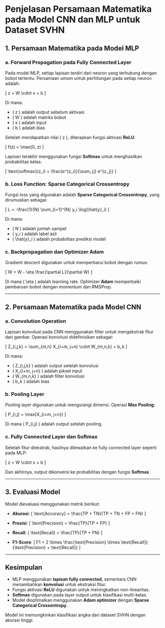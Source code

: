 # Penjelasan Persamaan Matematika pada Model CNN dan MLP untuk Dataset SVHN

## 1. Persamaan Matematika pada Model MLP

### a. Forward Propagation pada Fully Connected Layer

Pada model MLP, setiap lapisan terdiri dari neuron yang terhubung dengan bobot tertentu. Persamaan umum untuk perhitungan pada setiap neuron adalah:

\[ z = W \cdot x + b \]

Di mana:
- \( z \) adalah output sebelum aktivasi
- \( W \) adalah matriks bobot
- \( x \) adalah input
- \( b \) adalah bias

Setelah mendapatkan nilai \( z \), diterapkan fungsi aktivasi **ReLU**:

\[ f(z) = \max(0, z) \]

Lapisan terakhir menggunakan fungsi **Softmax** untuk menghasilkan probabilitas kelas:

\[ \text{softmax}(z_i) = \frac{e^{z_i}}{\sum_{j} e^{z_j}} \]

### b. Loss Function: Sparse Categorical Crossentropy

Fungsi loss yang digunakan adalah **Sparse Categorical Crossentropy**, yang dirumuskan sebagai:

\[ L = -\frac{1}{N} \sum_{i=1}^{N} y_i \log(\hat{y}_i) \]

Di mana:
- \( N \) adalah jumlah sampel
- \( y_i \) adalah label asli
- \( \hat{y}_i \) adalah probabilitas prediksi model

### c. Backpropagation dan Optimizer Adam

Gradient descent digunakan untuk memperbarui bobot dengan rumus:

\[ W = W - \eta \frac{\partial L}{\partial W} \]

Di mana \( \eta \) adalah learning rate. Optimizer **Adam** memperbaiki pembaruan bobot dengan momentum dan RMSProp.

---

## 2. Persamaan Matematika pada Model CNN

### a. Convolution Operation

Lapisan konvolusi pada CNN menggunakan filter untuk mengekstrak fitur dari gambar. Operasi konvolusi didefinisikan sebagai:

\[ Z_{i,j,k} = \sum_{m,n} X_{i+m, j+n} \cdot W_{m,n,k} + b_k \]

Di mana:
- \( Z_{i,j,k} \) adalah output setelah konvolusi
- \( X_{i+m, j+n} \) adalah piksel input
- \( W_{m,n,k} \) adalah filter konvolusi
- \( b_k \) adalah bias

### b. Pooling Layer

Pooling layer digunakan untuk mengurangi dimensi. Operasi **Max Pooling**:

\[ P_{i,j} = \max(X_{i+m, j+n}) \]

Di mana \( P_{i,j} \) adalah output setelah pooling.

### c. Fully Connected Layer dan Softmax

Setelah fitur diekstrak, hasilnya dilewatkan ke fully connected layer seperti pada MLP:

\[ z = W \cdot x + b \]

Dan akhirnya, output dikonversi ke probabilitas dengan fungsi **Softmax**.

---

## 3. Evaluasi Model

Model dievaluasi menggunakan metrik berikut:

- **Akurasi**:
  \[ \text{Accuracy} = \frac{TP + TN}{TP + TN + FP + FN} \]

- **Presisi**:
  \[ \text{Precision} = \frac{TP}{TP + FP} \]

- **Recall**:
  \[ \text{Recall} = \frac{TP}{TP + FN} \]

- **F1-Score**:
  \[ F1 = 2 \times \frac{\text{Precision} \times \text{Recall}}{\text{Precision} + \text{Recall}} \]

---

## Kesimpulan

- MLP menggunakan **lapisan fully connected**, sementara CNN menambahkan **konvolusi** untuk ekstraksi fitur.
- Fungsi aktivasi **ReLU** digunakan untuk meningkatkan non-linearitas.
- **Softmax** digunakan pada layer output untuk klasifikasi multi-kelas.
- Model dioptimalkan menggunakan **Adam optimizer** dengan **Sparse Categorical Crossentropy**.

Model ini memungkinkan klasifikasi angka dari dataset SVHN dengan akurasi tinggi.

